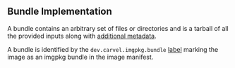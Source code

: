 ## Bundle Implementation

A bundle contains an arbitrary set of files or directories and is a tarball of all the provided inputs along with [additional metadata](resources.md#Bundle). 

A bundle is identified by the `dev.carvel.imgpkg.bundle` [label](https://docs.docker.com/config/labels-custom-metadata/) marking the image as an imgpkg bundle in the image manifest.
